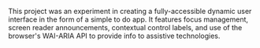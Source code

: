This project was an experiment in creating a fully-accessible dynamic user
interface in the form of a simple to do app. It features focus management,
screen reader announcements, contextual control labels, and use of the browser's
WAI-ARIA API to provide info to assistive technologies.
